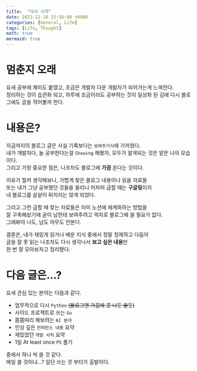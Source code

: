 ```yaml
---
title:  "다시 시작"
date: 2022-12-16 15:56:00 +0900
categories: [General, Life]
tags: [Life, Thought]
math: true
mermaid: true
---
```


# 멈춘지 오래

요새 공부에 재미도 붙였고, 조금은 개발자 다운 개발자가 되어가는게 느껴진다.   
정리하는 것이 습관화 되고, 하루에 조금이라도 공부하는 것이 일상화 된 김에
다시 블로그에도 글을 적어볼까 한다.   

# 내용은?

지금까지의 블로그 글은 사실 기록보다는 `보여주기식`에 가까웠다.   
내가 개발자다, 늘 공부한다는걸 `Showing` 해봤자, 모두가 알게되는 것은 얕은 나의 모습이다.   
그리고 가장 중요한 점은, 나조차도 블로그에 **가끔** 온다는 것이다.   

이유가 뭘까 생각해보니, 가볍게 찾은 블로그 내용이나 읽을 자료들   
또는 내가 그냥 공부했던 것들을 올리니 어차피 급할 때는 **구글링**이지   
내 블로그를 샅샅이 뒤지지는 않게 되었다.   

그리고 그런 급할 때 찾는 자료들은 이미 노션에 체계화하는 방법을   
잘 구축해놨기에 굳이 남한테 보여주려고 억지로 블로그에 쓸 필요가 없다.   
그래봐야 나도, 남도 아무도 안본다.   

결론은, 내가 재밌게 읽거나 배운 지식 중에서 정말 정제하고 다듬어   
글을 잘 못 읽는 나조차도 다시 생각나서 **보고 싶은 내용**만   
한 번 잘 모아보자고 정리됐다.   

# 다음 글은...?

요새 관심 있는 분야는 다음과 같다.   
- 업무적으로 다시 `Python` ~~(블로그엔 가뭄에 콩 나듯 쓸듯)~~
- 사이드 프로젝트로 쓰는 `Go`
- 쫌쫌따리 해보려는 `AI 분야`
- 인상 깊은 `컨퍼런스 내용` 요약
- 재밌었던 `개발 서적` 요약
- 1일 At least once `PS` 풀기

중에서 하나 씩 쓸 것 같다.   
매일 쓸 것이냐...? 일단 쓰는 것 부터가 출발이다.   

